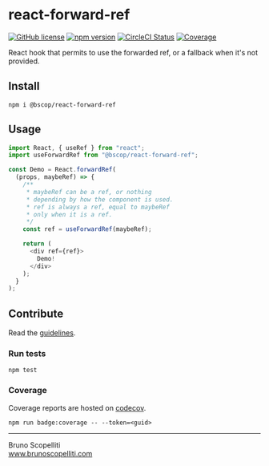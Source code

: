 # react-forward-ref

[![GitHub license](https://img.shields.io/badge/license-MIT-blue.svg)](https://github.com/brunoscopelliti/react-forward-ref/blob/main/LICENSE)
[![npm version](https://img.shields.io/npm/v/@bscop/react-forward-ref.svg?style=flat)](https://www.npmjs.com/package/@bscop/react-forward-ref)
[![CircleCI Status](https://circleci.com/gh/brunoscopelliti/react-forward-ref.svg?style=shield&circle-token=:circle-token)](https://circleci.com/gh/brunoscopelliti/react-forward-ref)
[![Coverage](https://img.shields.io/codecov/c/github/brunoscopelliti/react-forward-ref)](https://app.codecov.io/gh/brunoscopelliti/react-forward-ref/)

React hook that permits to use the forwarded ref, or a fallback when it's not provided.

## Install

```
npm i @bscop/react-forward-ref
```

## Usage

```js
import React, { useRef } from "react";
import useForwardRef from "@bscop/react-forward-ref";

const Demo = React.forwardRef(
  (props, maybeRef) => {
    /**
     * maybeRef can be a ref, or nothing
     * depending by how the component is used.
     * ref is always a ref, equal to maybeRef
     * only when it is a ref.
     */
    const ref = useForwardRef(maybeRef);

    return (
      <div ref={ref}>
        Demo!
      </div>
    );
  }
);
```

## Contribute

Read the [guidelines](./CONTRIBUTING.md).

### Run tests

```
npm test
```

### Coverage

Coverage reports are hosted on [codecov](https://codecov.io/).

```
npm run badge:coverage -- --token=<guid>
```

---

Bruno Scopelliti\
www.brunoscopelliti.com
